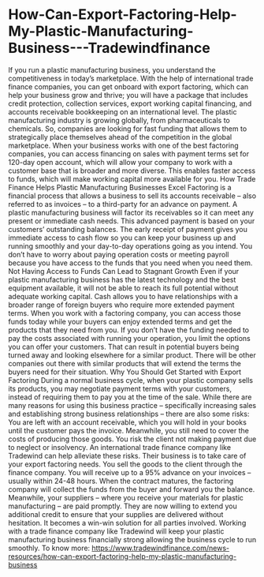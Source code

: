 # How-Can-Export-Factoring-Help-My-Plastic-Manufacturing-Business---Tradewindfinance
If you run a plastic manufacturing business, you understand the competitiveness in today’s marketplace. With the help of international trade finance companies, you can get onboard with export factoring, which can help your business grow and thrive; you will have a package that includes credit protection, collection services, export working capital financing, and accounts receivable bookkeeping on an international level.  The plastic manufacturing industry is growing globally, from pharmaceuticals to chemicals. So, companies are looking for fast funding that allows them to strategically place themselves ahead of the competition in the global marketplace. When your business works with one of the best factoring companies, you can access financing on sales with payment terms set for 120-day open account, which will allow your company to work with a customer base that is broader and more diverse. This enables faster access to funds, which will make working capital more available for you.  How Trade Finance Helps Plastic Manufacturing Businesses Excel  Factoring is a financial process that allows a business to sell its accounts receivable – also referred to as invoices – to a third-party for an advance on payment. A plastic manufacturing business will factor its receivables so it can meet any present or immediate cash needs.  This advanced payment is based on your customers’ outstanding balances. The early receipt of payment gives you immediate access to cash flow so you can keep your business up and running smoothly and your day-to-day operations going as you intend. You don’t have to worry about paying operation costs or meeting payroll because you have access to the funds that you need when you need them.  Not Having Access to Funds Can Lead to Stagnant Growth  Even if your plastic manufacturing business has the latest technology and the best equipment available, it will not be able to reach its full potential without adequate working capital. Cash allows you to have relationships with a broader range of foreign buyers who require more extended payment terms. When you work with a factoring company, you can access those funds today while your buyers can enjoy extended terms and get the products that they need from you.  If you don’t have the funding needed to pay the costs associated with running your operation, you limit the options you can offer your customers. That can result in potential buyers being turned away and looking elsewhere for a similar product. There will be other companies out there with similar products that will extend the terms the buyers need for their situation.  Why You Should Get Started with Export Factoring  During a normal business cycle, when your plastic company sells its products, you may negotiate payment terms with your customers, instead of requiring them to pay you at the time of the sale. While there are many reasons for using this business practice – specifically increasing sales and establishing strong business relationships – there are also some risks:  You are left with an account receivable, which you will hold in your books until the customer pays the invoice. Meanwhile, you still need to cover the costs of producing those goods. You risk the client not making payment due to neglect or insolvency. An international trade finance company like Tradewind can help alleviate these risks. Their business is to take care of your export factoring needs. You sell the goods to the client through the finance company. You will receive up to a 95% advance on your invoices – usually within 24-48 hours. When the contract matures, the factoring company will collect the funds from the buyer and forward you the balance.  Meanwhile, your suppliers – where you receive your materials for plastic manufacturing – are paid promptly. They are now willing to extend you additional credit to ensure that your supplies are delivered without hesitation. It becomes a win-win solution for all parties involved. Working with a trade finance company like Tradewind will keep your plastic manufacturing business financially strong allowing the business cycle to run smoothly. To know more: https://www.tradewindfinance.com/news-resources/how-can-export-factoring-help-my-plastic-manufacturing-business
